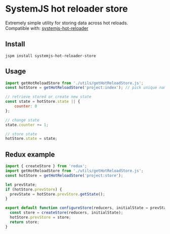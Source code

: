 # SystemJS hot reloader store
Extremely simple utility for storing data across hot reloads.  
Compatible with: [systemjs-hot-reloader](https://github.com/capaj/systemjs-hot-reloader)

## Install
```
jspm install systemjs-hot-reloader-store
```

## Usage
``` javascript
import getHotReloadStore from './utils/getHotReloadStore.js';
const hotStore = getHotReloadStore('project:index'); // pick unique name

// retrieve stored or create new state
const state = hotStore.state || {
	counter: 0
};

// change state
state.counter += 1;

// store state
hotStore.state = state;
```

## Redux example
``` javascript
import { createStore } from 'redux';
import getHotReloadStore from './utils/getHotReloadStore.js';
const hotStore = getHotReloadStore('project:store');

let prevState;
if (hotStore.prevStore) {
  prevState = hotStore.prevStore.getState(); 
}

export default function configureStore(reducers, initialState = prevState) {
  const store = createStore(reducers, initialState); 
  hotStore.prevStore = store;
  return store;
}
```
